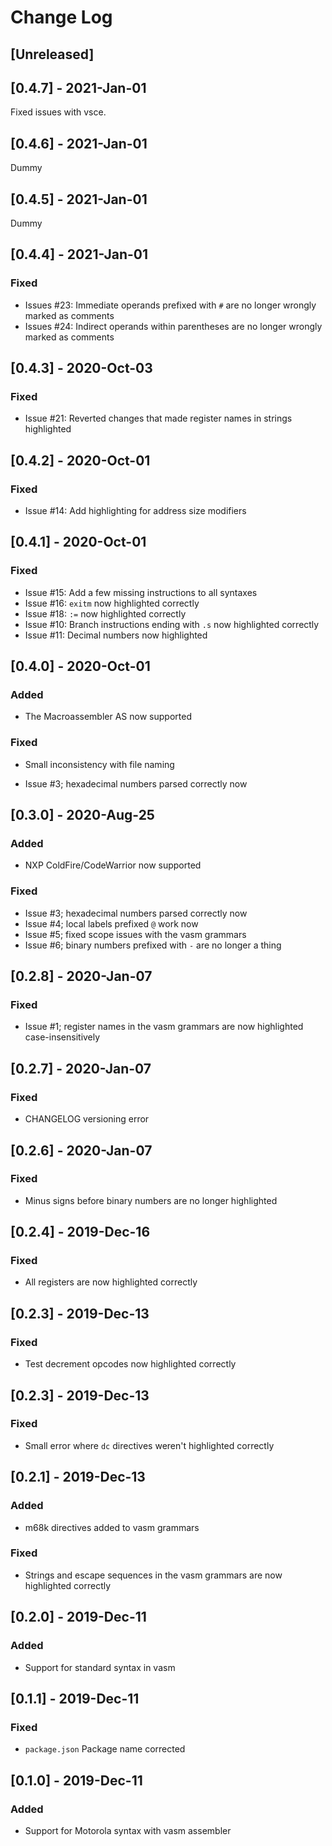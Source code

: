 # Change Log

## [Unreleased]

## [0.4.7] - 2021-Jan-01
Fixed issues with vsce.

## [0.4.6] - 2021-Jan-01
Dummy

## [0.4.5] - 2021-Jan-01
Dummy

## [0.4.4] - 2021-Jan-01
### Fixed 
- Issues #23: Immediate operands prefixed with `#` are no longer wrongly marked as comments
- Issues #24: Indirect operands within parentheses are no longer wrongly marked as comments

## [0.4.3] - 2020-Oct-03
### Fixed 
- Issue #21: Reverted changes that made register names in strings highlighted

## [0.4.2] - 2020-Oct-01
### Fixed 
- Issue #14: Add highlighting for address size modifiers

## [0.4.1] - 2020-Oct-01
### Fixed 
- Issue #15: Add a few missing instructions to all syntaxes 
- Issue #16: `exitm` now highlighted correctly
- Issue #18: `:=` now highlighted correctly
- Issue #10: Branch instructions ending with `.s` now highlighted correctly
- Issue #11: Decimal numbers now highlighted

## [0.4.0] - 2020-Oct-01
### Added
- The Macroassembler AS now supported
### Fixed
- Small inconsistency with file naming

- Issue #3; hexadecimal numbers parsed correctly now
## [0.3.0] - 2020-Aug-25
### Added
- NXP ColdFire/CodeWarrior now supported
### Fixed
- Issue #3; hexadecimal numbers parsed correctly now
- Issue #4; local labels prefixed `@` work now
- Issue #5; fixed scope issues with the vasm grammars
- Issue #6; binary numbers prefixed with `-` are no longer a thing

## [0.2.8] - 2020-Jan-07
### Fixed
- Issue #1; register names in the vasm grammars are now highlighted case-insensitively

## [0.2.7] - 2020-Jan-07 
### Fixed
- CHANGELOG versioning error 

## [0.2.6] - 2020-Jan-07 
### Fixed 
- Minus signs before binary numbers are no longer highlighted 

## [0.2.4] - 2019-Dec-16
### Fixed 
- All registers are now highlighted correctly

## [0.2.3] - 2019-Dec-13
### Fixed 
- Test decrement opcodes now highlighted correctly 

## [0.2.3] - 2019-Dec-13
### Fixed 
- Small error where `dc` directives weren't highlighted correctly

## [0.2.1] - 2019-Dec-13
### Added 
- m68k directives added to vasm grammars
### Fixed 
- Strings and escape sequences in the vasm grammars are now highlighted correctly 

## [0.2.0] - 2019-Dec-11
### Added 
- Support for standard syntax in vasm

## [0.1.1] - 2019-Dec-11
### Fixed
- `package.json` Package name corrected

## [0.1.0] - 2019-Dec-11
### Added
- Support for Motorola syntax with vasm assembler 
